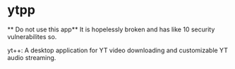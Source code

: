 # ytpp

** Do not use this app** It is hopelessly broken and has like 10 security vulnerabilites so.

yt++: A desktop application for YT video downloading and customizable YT audio streaming.

